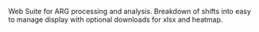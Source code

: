 Web Suite for ARG processing and analysis. Breakdown of shifts into easy to manage display with optional downloads for xlsx and heatmap.
